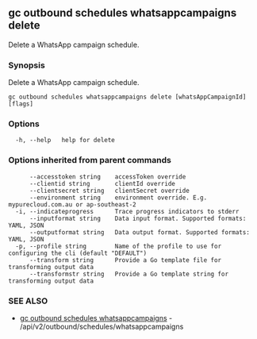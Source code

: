 ## gc outbound schedules whatsappcampaigns delete

Delete a WhatsApp campaign schedule.

### Synopsis

Delete a WhatsApp campaign schedule.

```
gc outbound schedules whatsappcampaigns delete [whatsAppCampaignId] [flags]
```

### Options

```
  -h, --help   help for delete
```

### Options inherited from parent commands

```
      --accesstoken string    accessToken override
      --clientid string       clientId override
      --clientsecret string   clientSecret override
      --environment string    environment override. E.g. mypurecloud.com.au or ap-southeast-2
  -i, --indicateprogress      Trace progress indicators to stderr
      --inputformat string    Data input format. Supported formats: YAML, JSON
      --outputformat string   Data output format. Supported formats: YAML, JSON
  -p, --profile string        Name of the profile to use for configuring the cli (default "DEFAULT")
      --transform string      Provide a Go template file for transforming output data
      --transformstr string   Provide a Go template string for transforming output data
```

### SEE ALSO

* [gc outbound schedules whatsappcampaigns](gc_outbound_schedules_whatsappcampaigns.html)	 - /api/v2/outbound/schedules/whatsappcampaigns


